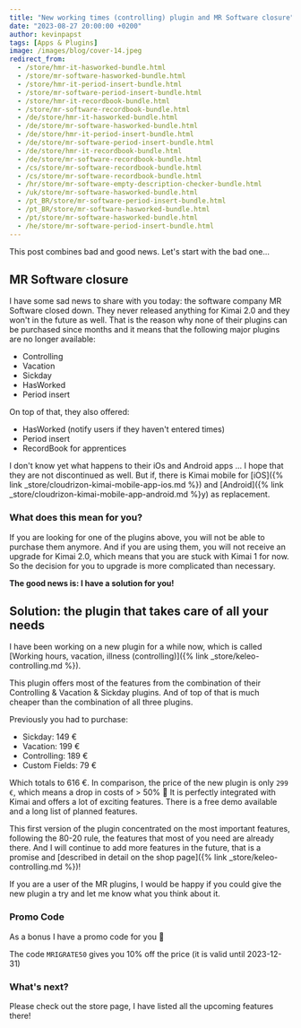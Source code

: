 ```yaml
---
title: "New working times (controlling) plugin and MR Software closure"
date: "2023-08-27 20:00:00 +0200"
author: kevinpapst
tags: [Apps & Plugins]
image: /images/blog/cover-14.jpeg
redirect_from:
  - /store/hmr-it-hasworked-bundle.html
  - /store/mr-software-hasworked-bundle.html
  - /store/hmr-it-period-insert-bundle.html
  - /store/mr-software-period-insert-bundle.html
  - /store/hmr-it-recordbook-bundle.html
  - /store/mr-software-recordbook-bundle.html
  - /de/store/hmr-it-hasworked-bundle.html
  - /de/store/mr-software-hasworked-bundle.html
  - /de/store/hmr-it-period-insert-bundle.html
  - /de/store/mr-software-period-insert-bundle.html
  - /de/store/hmr-it-recordbook-bundle.html
  - /de/store/mr-software-recordbook-bundle.html
  - /cs/store/mr-software-recordbook-bundle.html
  - /cs/store/mr-software-recordbook-bundle.html
  - /hr/store/mr-software-empty-description-checker-bundle.html
  - /uk/store/mr-software-hasworked-bundle.html
  - /pt_BR/store/mr-software-period-insert-bundle.html
  - /pt_BR/store/mr-software-hasworked-bundle.html
  - /pt/store/mr-software-hasworked-bundle.html
  - /he/store/mr-software-period-insert-bundle.html
---
```


This post combines bad and good news. Let's start with the bad one...

## MR Software closure

I have some sad news to share with you today: the software company MR Software closed down. 
They never released anything for Kimai 2.0 and they won't in the future as well.
That is the reason why none of their plugins can be purchased since months and it means that the following major plugins are no longer available:

- Controlling
- Vacation
- Sickday
- HasWorked
- Period insert

On top of that, they also offered:

- HasWorked (notify users if they haven't entered times)
- Period insert
- RecordBook for apprentices

I don't know yet what happens to their iOs and Android apps ... I hope that they are not discontinued as well.
But if, there is Kimai mobile for [iOS]({% link _store/cloudrizon-kimai-mobile-app-ios.md %}) and [Android]({% link _store/cloudrizon-kimai-mobile-app-android.md %}y) as replacement.

### What does this mean for you?

If you are looking for one of the plugins above, you will not be able to purchase them anymore.
And if you are using them, you will not receive an upgrade for Kimai 2.0, which means that you are stuck with Kimai 1 for now. 
So the decision for you to upgrade is more complicated than necessary.

**The good news is: I have a solution for you!**

## Solution: the plugin that takes care of all your needs

I have been working on a new plugin for a while now, which is called [Working hours, vacation, illness (controlling)]({% link _store/keleo-controlling.md %}).

This plugin offers most of the features from the combination of their Controlling & Vacation & Sickday plugins.
And of top of that is much cheaper than the combination of all three plugins.

Previously you had to purchase:

- Sickday: 149 €
- Vacation: 199 €
- Controlling: 189 €
- Custom Fields: 79 €

Which totals to 616 €. In comparison, the price of the new plugin is only `299 €`, which means a drop in costs of > 50% 🚀
It is perfectly integrated with Kimai and offers a lot of exciting features.
There is a free demo available and a long list of planned features.

This first version of the plugin concentrated on the most important features, following the 80-20 rule, the features that most of you need are already there.
And I will continue to add more features in the future, that is a promise and [described in detail on the shop page]({% link _store/keleo-controlling.md %})!

If you are a user of the MR plugins, I would be happy if you could give the new plugin a try and let me know what you think about it.

### Promo Code

As a bonus I have a promo code for you 🦄

The code `MRIGRATE50` gives you 10% off the price (it is valid until 2023-12-31) 

### What's next?

Please check out the store page, I have listed all the upcoming features there!
